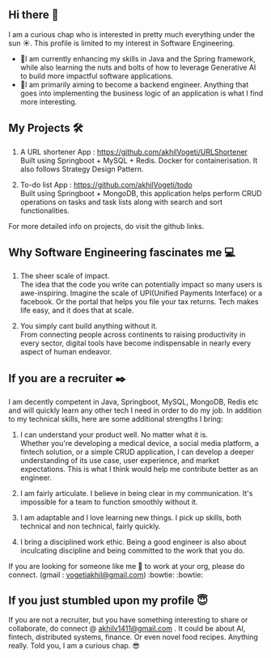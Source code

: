 ## Hi there 👋

I am a curious chap who is interested in pretty much everything under the sun :sunny:. This profile is limited to my interest in Software Engineering.

- :seedling:I am currently enhancing my skills in Java and the Spring framework, while also learning the nuts and bolts of how to leverage Generative AI to build more 
     impactful software applications.
- :telescope:I am primarily aiming to become a backend engineer. Anything that goes into implementing the business logic of an application is what I find more 
     interesting. 

## My Projects :hammer_and_wrench: 

1. A URL shortener App : https://github.com/akhilVogeti/URLShortener <br>
   Built using Springboot + MySQL + Redis. Docker for containerisation. It also follows Strategy Design Pattern.

3. To-do list App : https://github.com/akhilVogeti/todo <br>
   Built using Springboot + MongoDB, this application helps perform CRUD operations on tasks and task lists along with search and sort functionalities.

For more detailed info on projects, do visit the github links.

## Why Software Engineering fascinates me :computer: 

1. The sheer scale of impact. <br>
   The idea that the code you write can potentially impact so many users is awe-inspiring. Imagine the scale of UPI(Unified Payments Interface) or a facebook. Or the 
   portal that helps you file your tax returns. Tech makes life easy, and it does that at scale.
   
3. You simply cant build anything without it. <br>
   From connecting people across continents to raising productivity in every sector, digital tools have become indispensable 
   in nearly every aspect of human endeavor.


## If you are a recruiter :black_nib:

I am decently competent in Java, Springboot, MySQL, MongoDB, Redis etc and will quickly learn any other tech I need in order to do my job. In addition to my technical skills, here are some additional strengths I bring: 

1. I can understand your product well. No matter what it is. <br>
   Whether you're developing a medical device, a social media platform, a fintech solution, or a simple CRUD application, I can develop a deeper understanding of its use 
   case, user experience, and market expectations. This is what I think would help me contribute better as an engineer. 
   
3. I am fairly articulate. I believe in being clear in my communication. It's impossible for a team to function smoothly without it. 

4. I am adaptable and I love learning new things. I pick up skills, both technical and non technical, fairly quickly.

5. I bring a disciplined work ethic. Being a good engineer is also about inculcating discipline and being committed to the work that you do.

If you are looking for someone like me :raising_hand: to work at your org, please do connect. (gmail : vogetiakhil@gmail.com) :bowtie: :bowtie:



## If you just stumbled upon my profile :innocent:

If you are not a recruiter, but you have something interesting to share or collaborate, do connect @ akhilv1411@gmail.com . It could be about AI, fintech, distributed systems, finance. Or even novel food recipes. Anything really. Told you, I am a curious chap. :sunglasses:
   


